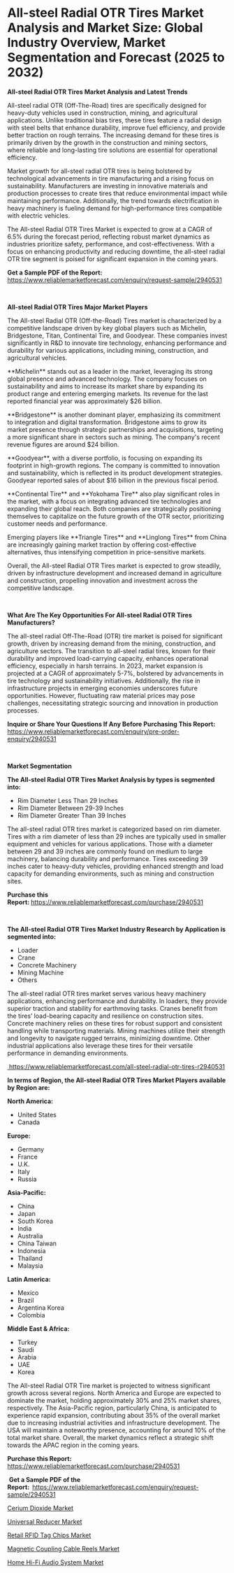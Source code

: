 <p><h1>All-steel Radial OTR Tires Market Analysis and Market Size: Global Industry Overview, Market Segmentation and Forecast (2025 to 2032)</h1></p><p><strong>All-steel Radial OTR Tires Market Analysis and Latest Trends</strong></p>
<p><p>All-steel radial OTR (Off-The-Road) tires are specifically designed for heavy-duty vehicles used in construction, mining, and agricultural applications. Unlike traditional bias tires, these tires feature a radial design with steel belts that enhance durability, improve fuel efficiency, and provide better traction on rough terrains. The increasing demand for these tires is primarily driven by the growth in the construction and mining sectors, where reliable and long-lasting tire solutions are essential for operational efficiency.</p><p>Market growth for all-steel radial OTR tires is being bolstered by technological advancements in tire manufacturing and a rising focus on sustainability. Manufacturers are investing in innovative materials and production processes to create tires that reduce environmental impact while maintaining performance. Additionally, the trend towards electrification in heavy machinery is fueling demand for high-performance tires compatible with electric vehicles. </p><p>The All-steel Radial OTR Tires Market is expected to grow at a CAGR of 6.5% during the forecast period, reflecting robust market dynamics as industries prioritize safety, performance, and cost-effectiveness. With a focus on enhancing productivity and reducing downtime, the all-steel radial OTR tire segment is poised for significant expansion in the coming years.</p></p>
<p><strong>Get a Sample PDF of the Report:&nbsp;</strong> <a href="https://www.reliablemarketforecast.com/enquiry/request-sample/2940531?utm_campaign=1110&utm_medium=2&utm_source=Github&utm_content=ia&utm_term=15032025&utm_id=all-steel-radial-otr-tires">https://www.reliablemarketforecast.com/enquiry/request-sample/2940531</a></p>
<p>&nbsp;</p>
<p><strong>All-steel Radial OTR Tires Major Market Players</strong></p>
<p><p>The All-steel Radial OTR (Off-the-Road) Tires market is characterized by a competitive landscape driven by key global players such as Michelin, Bridgestone, Titan, Continental Tire, and Goodyear. These companies invest significantly in R&D to innovate tire technology, enhancing performance and durability for various applications, including mining, construction, and agricultural vehicles.</p><p>**Michelin** stands out as a leader in the market, leveraging its strong global presence and advanced technology. The company focuses on sustainability and aims to increase its market share by expanding its product range and entering emerging markets. Its revenue for the last reported financial year was approximately $26 billion.</p><p>**Bridgestone** is another dominant player, emphasizing its commitment to integration and digital transformation. Bridgestone aims to grow its market presence through strategic partnerships and acquisitions, targeting a more significant share in sectors such as mining. The company's recent revenue figures are around $24 billion.</p><p>**Goodyear**, with a diverse portfolio, is focusing on expanding its footprint in high-growth regions. The company is committed to innovation and sustainability, which is reflected in its product development strategies. Goodyear reported sales of about $16 billion in the previous fiscal period.</p><p>**Continental Tire** and **Yokohama Tire** also play significant roles in the market, with a focus on integrating advanced tire technologies and expanding their global reach. Both companies are strategically positioning themselves to capitalize on the future growth of the OTR sector, prioritizing customer needs and performance.</p><p>Emerging players like **Triangle Tires** and **Linglong Tires** from China are increasingly gaining market traction by offering cost-effective alternatives, thus intensifying competition in price-sensitive markets.</p><p>Overall, the All-steel Radial OTR Tires market is expected to grow steadily, driven by infrastructure development and increased demand in agriculture and construction, propelling innovation and investment across the competitive landscape.</p></p>
<p>&nbsp;</p>
<p><strong>What Are The Key Opportunities For All-steel Radial OTR Tires Manufacturers?</strong></p>
<p><p>The all-steel radial Off-The-Road (OTR) tire market is poised for significant growth, driven by increasing demand from the mining, construction, and agriculture sectors. The transition to all-steel radial tires, known for their durability and improved load-carrying capacity, enhances operational efficiency, especially in harsh terrains. In 2023, market expansion is projected at a CAGR of approximately 5-7%, bolstered by advancements in tire technology and sustainability initiatives. Additionally, the rise in infrastructure projects in emerging economies underscores future opportunities. However, fluctuating raw material prices may pose challenges, necessitating strategic sourcing and innovation in production processes.</p></p>
<p><strong>Inquire or Share Your Questions If Any Before Purchasing This Report:</strong> <a href="https://www.reliablemarketforecast.com/enquiry/pre-order-enquiry/2940531?utm_campaign=1110&utm_medium=2&utm_source=Github&utm_content=ia&utm_term=15032025&utm_id=all-steel-radial-otr-tires">https://www.reliablemarketforecast.com/enquiry/pre-order-enquiry/2940531</a></p>
<p>&nbsp;</p>
<p><strong>Market Segmentation</strong></p>
<p><strong>The All-steel Radial OTR Tires Market Analysis by types is segmented into:</strong></p>
<p><ul><li>Rim Diameter Less Than 29 Inches</li><li>Rim Diameter Between 29-39 Inches</li><li>Rim Diameter Greater Than 39 Inches</li></ul></p>
<p><p>The all-steel radial OTR tires market is categorized based on rim diameter. Tires with a rim diameter of less than 29 inches are typically used in smaller equipment and vehicles for various applications. Those with a diameter between 29 and 39 inches are commonly found on medium to large machinery, balancing durability and performance. Tires exceeding 39 inches cater to heavy-duty vehicles, providing enhanced strength and load capacity for demanding environments, such as mining and construction sites.</p></p>
<p><strong>Purchase this Report:&nbsp;</strong><a href="https://www.reliablemarketforecast.com/purchase/2940531?utm_campaign=1110&utm_medium=2&utm_source=Github&utm_content=ia&utm_term=15032025&utm_id=all-steel-radial-otr-tires">https://www.reliablemarketforecast.com/purchase/2940531</a></p>
<p>&nbsp;</p>
<p><strong>The All-steel Radial OTR Tires Market Industry Research by Application is segmented into:</strong></p>
<p><ul><li>Loader</li><li>Crane</li><li>Concrete Machinery</li><li>Mining Machine</li><li>Others</li></ul></p>
<p><p>The all-steel radial OTR tires market serves various heavy machinery applications, enhancing performance and durability. In loaders, they provide superior traction and stability for earthmoving tasks. Cranes benefit from the tires’ load-bearing capacity and resilience on construction sites. Concrete machinery relies on these tires for robust support and consistent handling while transporting materials. Mining machines utilize their strength and longevity to navigate rugged terrains, minimizing downtime. Other industrial applications also leverage these tires for their versatile performance in demanding environments.</p></p>
<p><a href="https://www.reliablemarketforecast.com/all-steel-radial-otr-tires-r2940531?utm_campaign=1110&utm_medium=2&utm_source=Github&utm_content=ia&utm_term=15032025&utm_id=all-steel-radial-otr-tires">&nbsp;https://www.reliablemarketforecast.com/all-steel-radial-otr-tires-r2940531</a></p>
<p><strong>In terms of Region, the All-steel Radial OTR Tires Market Players available by Region are:</strong></p>
<p>
    <p> <strong> North America: </strong>
        <ul>
            <li>United States</li>
            <li>Canada</li>
        </ul>
        </p> 
    <p> <strong> Europe: </strong>
        <ul>
            <li>Germany</li>
            <li>France</li>
            <li>U.K.</li>
            <li>Italy</li>
            <li>Russia</li>
        </ul>
        </p> 
    <p> <strong> Asia-Pacific: </strong>
        <ul>
            <li>China</li>
            <li>Japan</li>
            <li>South Korea</li>
            <li>India</li>
            <li>Australia</li>
            <li>China Taiwan</li>
            <li>Indonesia</li>
            <li>Thailand</li>
            <li>Malaysia</li>
        </ul>
        </p> 
    <p> <strong> Latin America: </strong>
        <ul>
            <li>Mexico</li>
            <li>Brazil</li>
            <li>Argentina Korea</li>
            <li>Colombia</li>
        </ul>
        </p> 
    <p> <strong> Middle East & Africa: </strong>
        <ul>
            <li>Turkey</li>
            <li>Saudi</li>
            <li>Arabia</li>
            <li>UAE</li>
            <li>Korea</li>
        </ul>
    </p>
    </p>
<p><p>The All-steel Radial OTR Tire market is projected to witness significant growth across several regions. North America and Europe are expected to dominate the market, holding approximately 30% and 25% market shares, respectively. The Asia-Pacific region, particularly China, is anticipated to experience rapid expansion, contributing about 35% of the overall market due to increasing industrial activities and infrastructure development. The USA will maintain a noteworthy presence, accounting for around 10% of the total market share. Overall, the market dynamics reflect a strategic shift towards the APAC region in the coming years.</p></p>
<p><strong>Purchase this Report: </strong><a href="https://www.reliablemarketforecast.com/purchase/2940531?utm_campaign=1110&utm_medium=2&utm_source=Github&utm_content=ia&utm_term=15032025&utm_id=all-steel-radial-otr-tires">https://www.reliablemarketforecast.com/purchase/2940531</a></p>
<p>&nbsp;<strong>Get a Sample PDF of the Report:&nbsp;&nbsp;</strong><a href="https://www.reliablemarketforecast.com/enquiry/request-sample/2940531?utm_campaign=1110&utm_medium=2&utm_source=Github&utm_content=ia&utm_term=15032025&utm_id=all-steel-radial-otr-tires">https://www.reliablemarketforecast.com/enquiry/request-sample/2940531</a></p>
<p><strong></strong></p>
<p><p><a href="https://github.com/denighoylen1/Market-Research-Report-List-1/blob/main/cerium-dioxide-market.md?utm_campaign=1110&utm_medium=2&utm_source=Github&utm_content=ia&utm_term=15032025&utm_id=all-steel-radial-otr-tires">Cerium Dioxide Market</a></p><p><a href="https://github.com/tornapruttuz/Market-Research-Report-List-1/blob/main/universal-reducer-market.md?utm_campaign=1110&utm_medium=2&utm_source=Github&utm_content=ia&utm_term=15032025&utm_id=all-steel-radial-otr-tires">Universal Reducer Market</a></p><p><a href="https://github.com/luerabollevc/Market-Research-Report-List-1/blob/main/retail-rfid-tag-chips-market.md?utm_campaign=1110&utm_medium=2&utm_source=Github&utm_content=ia&utm_term=15032025&utm_id=all-steel-radial-otr-tires">Retail RFID Tag Chips Market</a></p><p><a href="https://github.com/saguegrody74/Market-Research-Report-List-1/blob/main/magnetic-coupling-cable-reels-market.md?utm_campaign=1110&utm_medium=2&utm_source=Github&utm_content=ia&utm_term=15032025&utm_id=all-steel-radial-otr-tires">Magnetic Coupling Cable Reels Market</a></p><p><a href="https://github.com/aertsfecto0h/Market-Research-Report-List-1/blob/main/home-hi-fi-audio-system-market.md?utm_campaign=1110&utm_medium=2&utm_source=Github&utm_content=ia&utm_term=15032025&utm_id=all-steel-radial-otr-tires">Home Hi-Fi Audio System Market</a></p></p>